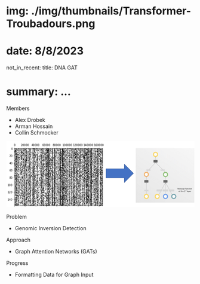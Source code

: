 # img: ./img/thumbnails/Transformer-Troubadours.png
# date: 8/8/2023
not_in_recent:
title: DNA GAT
# summary: ...

Members

- Alex Drobek
- Arman Hossain
- Collin Schmocker

<img src="./img/thumbnails/DNA-GAT.png">

Problem​

- Genomic Inversion Detection​

Approach​

- Graph Attention Networks (GATs)​

Progress​

- Formatting Data for Graph Input​